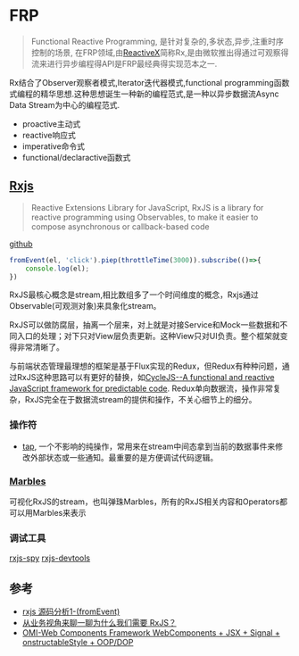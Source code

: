# FRP
> Functional Reactive Programming, 是针对复杂的,多状态,异步,注重时序控制的场景, 在FRP领域,由[ReactiveX](https://reactivex.io/)简称Rx,是由微软推出得通过可观察得流来进行异步编程得API是FRP最经典得实现范本之一.

Rx结合了Observer观察者模式,Iterator迭代器模式,functional programming函数式编程的精华思想.这种思想诞生一种新的编程范式,是一种以异步数据流Async Data Stream为中心的编程范式.

- proactive主动式
- reactive响应式
- imperative命令式
- functional/declaractive函数式


## [Rxjs](https://rxjs.dev/)
> Reactive Extensions Library for JavaScript, RxJS is a library for reactive programming using Observables, to make it easier to compose asynchronous or callback-based code

[github](https://github.com/ReactiveX/RxJS)

```js
fromEvent(el, 'click').piep(throttleTime(3000)).subscribe(()=>{
    console.log(el);
})
```

RxJS最核心概念是stream,相比数组多了一个时间维度的概念，Rxjs通过Observable(可观测对象)来具象化stream。

RxJS可以做防腐层，抽离一个层来，对上就是对接Service和Mock一些数据和不同入口的处理；对下只对View层负责更新。这种View只对UI负责。整个框架就变得非常清晰了。

与前端状态管理最理想的框架是基于Flux实现的Redux，但Redux有种种问题，通过RxJS这种思路可以有更好的替换，如[CycleJS--A functional and reactive JavaScript framework for predictable code](https://github.com/cyclejs/cyclejs). Redux单向数据流，操作非常复杂，RxJS完全在于数据流stream的提供和操作，不关心细节上的细分。

### 操作符

- [tap](https://rxjs.dev/api/index/function/tap), 一个不影响的纯操作，常用来在stream中间态拿到当前的数据事件来修改外部状态或一些通知。最重要的是方便调试代码逻辑。

### [Marbles](https://rxmarbles.com/)
可视化RxJS的stream，也叫弹珠Marbles，所有的RxJS相关内容和Operators都可以用Marbles来表示

### 调试工具

[rxjs-spy](https://github.com/cartant/rxjs-spy)
[rxjs-devtools](https://github.com/ardoq/rxjs-devtools)


## 参考

- [rxjs 源码分析1-(fromEvent)](https://juejin.cn/post/6844903730425364494)
- [从业务视角来聊一聊为什么我们需要 RxJS？](https://juejin.cn/post/7090422222195523621)
- [OMI-Web Components Framework WebComponents + JSX + Signal + onstructableStyle + OOP/DOP ](https://omi.cdn-go.cn/home/latest/)
